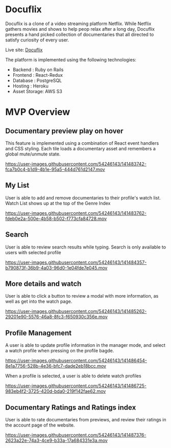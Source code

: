 # Docuflix

Docuflix is a clone of a video streaming platform Netflix. While Netflix gathers movies and shows to help peop relax after a long day, Docuflix presents a hand picked collection of documentaries that all directed to satisfy curiosity of every user.

Live site: [Docuflix](https://docuflix.herokuapp.com/)

The platform is implemented using the following technologies:
 - Backend : Ruby on Rails
 - Frontend : React-Redux
 - Database : PostgreSQL
 - Hosting : Heroku
 - Asset Storage: AWS S3

# MVP Overview

## Documentary preview play on hover

This feature is implemented using a combination of React event handlers and CSS styling. Each tile loads a documentary asset and remembers a global mute/unmute state.

https://user-images.githubusercontent.com/54246143/141483742-fca7b0c4-b1d9-4b1e-95a5-444d761d2147.mov

## My List

User is able to add and remove documentaries to their profile's watch list. Watch List shows up at the top of the Genre Index

https://user-images.githubusercontent.com/54246143/141483762-fdeb0e2a-500e-4b58-b502-f773cfa84728.mov

## Search

User is able to review search results while typing. Search is only available to users with selected profile

https://user-images.githubusercontent.com/54246143/141484357-b790873f-36b9-4a03-96d0-1e04fde7e045.mov


## More details and watch

User is able to click a button to review a modal with more information, as well as get into the watch page.

https://user-images.githubusercontent.com/54246143/141485262-29201e90-5576-46a8-8fc3-f650930c356e.mov

## Profile Management

A user is able to update profile information in the manager mode, and select a watch profile when pressing on the profile bagde. 

https://user-images.githubusercontent.com/54246143/141486454-8e1a7756-528b-4e36-bfc7-dade2eb18bcc.mov

When a profile is selected, a user is able to delete watch profiles

https://user-images.githubusercontent.com/54246143/141486725-983eb4f2-3725-420d-bda0-219f142fae62.mov

## Documentary Ratings and Ratings index

User is able to rate documentaries from previews, and review their ratings in the account page of the website.

https://user-images.githubusercontent.com/54246143/141487376-2623a22e-74a3-4ce9-b33a-17a684331e3a.mov



